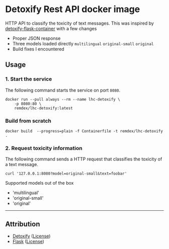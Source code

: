 # Detoxify Rest API docker image

HTTP API to classify the toxicity of text messages. This was inspired by [detoxify-flask-container](https://github.com/nedix/detoxify-flask-container) with a few changes

* Proper JSON response
* Three models loaded directly `multilingual` `original-small` `original`
* Build fixes I encountered

## Usage

### 1. Start the service

The following command starts the service on port `8080`.

```shell
docker run --pull always --rm --name lhc-detoxify \
    -p 8080:80 \
    remdex/lhc-detoxify:latest
```

### Build from scratch

```shell
docker build  --progress=plain -f Containerfile -t remdex/lhc-detoxify .
```

### 2. Request toxicity information

The following command sends a HTTP request that classifies the toxicity of a text message.

```shell
curl '127.0.0.1:8080?model=original-small&text=foobar'
```

Supported models out of the box

 * 'multilingual'
 * 'original-small'
 * 'original'

<hr>

## Attribution

- [Detoxify] ([License](https://raw.githubusercontent.com/unitaryai/detoxify/master/LICENSE))
- [Flask] ([License](https://raw.githubusercontent.com/pallets/flask/main/LICENSE.txt))

[Detoxify]: https://github.com/unitaryai/detoxify
[Flask]: https://github.com/pallets/flask

